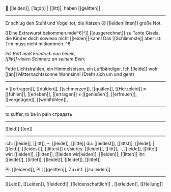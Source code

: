 🤕 [[leiden]], [ˈlaɪ̯dn̩] | [[litt]], haben [[gelitten]]

---
Er schlug den Stuhl und Vogel tot,
die Katzen 😥 [[leiden|litten]] große Not.

[[Eine Extrawurst bekommen.md#^6|^]] [[ausgerechnet]] zu Tante Gisela, die Kinder doch sowieso nicht [[leiden]] kann! Das [[Schlimmste]] aber ist: Tim muss nicht mitkommen. ^6


*Ins Bett muß Friedrich nun hinein,*  
*[[litt]] vielen Schmerz an seinem Bein;*  

Fette Lichtstrahlen, ein Himmelsbison, ein Luftbändiger. Ich [[leide]] wohl [[an]] Mitternachtssonne Wahnsinn! (Dreht sich um und geht) 

---
= [[ertragen]], [[dulden]], [[schmerzen]],  [[quälen]],  [[Herzeleid]]
≈ [[fühlen]], [[erleben]], [[ertragen]]
≠ [[genießen]], [[erfreuen]], [[vergnügen]], [[wohlfühlen]],

---
to suffer, to be in pain
страдать

---
[[leid]]|[[en]]

---
ich: [[leide]], [[litt]], –, [[leide]], [[litte]]
du: [[leidest]], [[littst]], [[leide]] | [[leid]], [[leidest]], [[littest]]
er/sie/es: [[leidet]], [[litt]], –, [[leide]], [[litte]]
wir: [[leiden]], [[litten]], [[leiden wir|leiden]], [[leiden]], [[litten]]
ihr: [[leidet]], [[littet]], [[leidet]], [[leidet]], [[littet]]

PI: [[leidend]], PII: [[gelitten]], Zu+inf: [[zu leiden]]

---
[[Leid]], [[Leiden]], [[leidend]], [[leidenschaftlich]]
, [[erleiden]], [[Heilung]]